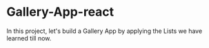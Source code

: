 # Gallery-App-react
In this project, let's build a Gallery App by applying the Lists we have learned till now.
